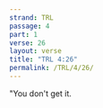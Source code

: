 ```yaml
---
strand: TRL
passage: 4
part: 1
verse: 26
layout: verse
title: "TRL 4:26"
permalink: /TRL/4/26/
---
```

"You don't get it.
